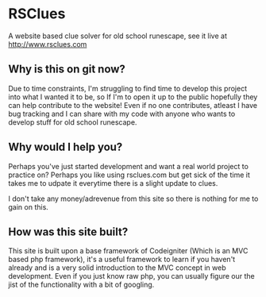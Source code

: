 # RSClues
A website based clue solver for old school runescape, see it live at http://www.rsclues.com

## Why is this on git now?

Due to time constraints, I'm struggling to find time to develop this project into what I wanted it to be, so If I'm to open it up to the public hopefully they can help contribute to the website! Even if no one contributes, atleast I have bug tracking and I can share with my code with anyone who wants to develop stuff for old school runescape.

## Why would I help you?

Perhaps you've just started development and want a real world project to practice on? Perhaps you like using rsclues.com but get sick of the time it takes me to udpate it everytime there is a slight update to clues.

I don't take any money/adrevenue from this site so there is nothing for me to gain on this.

## How was this site built?

This site is built upon a base framework of Codeigniter (Which is an MVC based php framework), it's a useful framework to learn if you haven't already and is a very solid introduction to the MVC concept in web development. Even if you just know raw php, you can usually figure our the jist of the functionality with a bit of googling.
